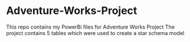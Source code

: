 # Adventure-Works-Project
This repo contains my PowerBi files for Adventure Works Project
The project contains 5 tables which were used to create a star schema model
